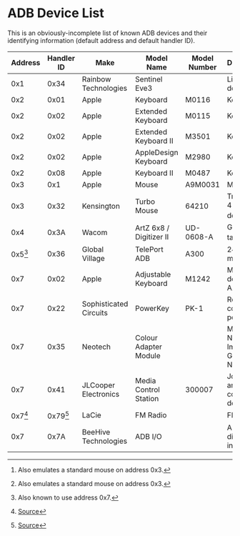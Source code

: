 # ADB Device List

This is an obviously-incomplete list of known ADB devices and their identifying information (default address and default handler ID).

| Address | Handler ID | Make                   | Model Name              | Model Number | Description                                 |
| ------- | ---------- | ---------------------- | ----------------------- | ------------ | ------------------------------------------- |
| 0x1     | 0x34       | Rainbow Technologies   | Sentinel Eve3           |              | License dongle                              |
| 0x2     | 0x01       | Apple                  | Keyboard                | M0116        | Keyboard                                    |
| 0x2     | 0x02       | Apple                  | Extended Keyboard       | M0115        | Keyboard                                    |
| 0x2     | 0x02       | Apple                  | Extended Keyboard II    | M3501        | Keyboard                                    |
| 0x2     | 0x02       | Apple                  | AppleDesign Keyboard    | M2980        | Keyboard                                    |
| 0x2     | 0x08       | Apple                  | Keyboard II             | M0487        | Keyboard                                    |
| 0x3     | 0x1        | Apple                  | Mouse                   | A9M0031      | Mouse                                       |
| 0x3     | 0x32       | Kensington             | Turbo Mouse             | 64210        | Trackball 4-button device[^3]               |
| 0x4     | 0x3A       | Wacom                  | ArtZ 6x8 / Digitizer II | UD-0608-A    | Graphics tablet[^3]                         |
| 0x5[^1] | 0x36       | Global Village         | TelePort ADB            | A300         | 2400-baud modem                             |
| 0x7     | 0x02       | Apple                  | Adjustable Keyboard     | M1242        | Media keys device of AAK                    |
| 0x7     | 0x22       | Sophisticated Circuits | PowerKey                | PK-1         | Relay-controlled power strip                |
| 0x7     | 0x35       | Neotech                | Colour Adapter Module   |              | Module for Neotech Image Grabber NuBus card |
| 0x7     | 0x41       | JLCooper Electronics   | Media Control Station   | 300007       | Jog dial and media control device           |
| 0x7[^2] | 0x79[^2]   | LaCie                  | FM Radio                |              | FM radio                                    |
| 0x7     | 0x7A       | BeeHive Technologies   | ADB I/O                 |              | Analog and digital I/O interface            |

[^1]: Also known to use address 0x7.
[^2]: [Source](https://vintagegeek.wordpress.com/2021/01/03/lacie-fm-radio-tuner-for-system-7-0-to-os9-macintosh-w-adb-port/#comment-1107)
[^3]: Also emulates a standard mouse on address 0x3.
